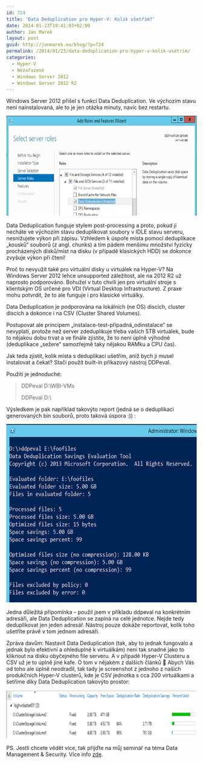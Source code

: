 ```yaml
---
id: 724
title: 'Data Deduplication pro Hyper-V: Kolik ušetřím?'
date: 2014-01-23T19:41:03+02:00
author: Jan Marek
layout: post
guid: http://janmarek.eu/blog/?p=724
permalink: /2014/01/23/data-deduplication-pro-hyper-v-kolik-usetrim/
categories:
  - Hyper-V
  - Nezařazené
  - Windows Server 2012
  - Windows Server 2012 R2
---
```

Windows Server 2012 přišel s funkcí Data Deduplication. Ve výchozím stavu není nainstalovaná, ale to je jen otázka minuty, navíc bez restartu.

[<img class="aligncenter  wp-image-726" alt="datadeduplication-roleservice" src="/wp-content/uploads/2014/01/datadeduplication-roleservice.png" width="645" height="264" />](/wp-content/uploads/2014/01/datadeduplication-roleservice.png)

Data Deduplication funguje stylem post-processing a proto, pokud ji necháte ve výchozím stavu deduplikovat soubory v IDLE stavu serveru, nesnižujete výkon při zápisu. Vzhledem k úspoře místa pomocí deduplikace &#8222;kousků&#8220; souborů (z angl. chunks) a tím pádem menšímu množství fyzicky procházených disků/míst na disku (v případě klasických HDD) se dokonce zvyšuje výkon při čtení!

Proč to nevyužít také pro virtuální disky u virtuálek na Hyper-V? Na Windows Server 2012 lehce unsupported záležitost, ale na 2012 R2 už naprosto podporováno. Bohužel v tuto chvíli jen pro virtuální stroje s klientským OS určené pro VDI (Virtual Desktop Infrastructure). Z praxe mohu potvrdit, že to ale funguje i pro klasické virtuálky.

Data Deduplication je podporována na lokálních (ne OS) discích, cluster discích a dokonce i na CSV (Cluster Shared Volumes).

Postupovat ale principem &#8222;instalace-test-případná_odinstalace&#8220; se nevyplatí, protože než server zdeduplikuje třeba vašich 5TB virtuálek, bude to nějakou dobu trvat a ve finále zjistíte, že to není úplně výhodné (deduplikace &#8222;sežere&#8220; samozřejmě taky nějakou RAMku a CPU čas).

Jak teda zjistit, kolik místa s deduplikací ušetřím, aniž bych ji musel instalovat a čekat? Stačí použít built-in příkazový nástroj DDPeval.

Použití je jednoduché:

> DDPeval D:\WBI-VMs
> 
> DDPeval D:\

Výsledkem je pak například takovýto report (jedná se o deduplikaci generovaných bin souborů, proto taková úspora :)) :

[<img class="aligncenter size-full wp-image-725" alt="ddpeval" src="/wp-content/uploads/2014/01/ddpeval.png" width="583" height="471" />](/wp-content/uploads/2014/01/ddpeval.png)

Jedna důležitá připomínka &#8211; použil jsem v příkladu ddpeval na konkrétním adresáři, ale Data Deduplication se zapíná na celé jednotce. Nejde tedy deduplikovat jen jeden adresář. Nástroj pouze dokáže reportovat, kolik toho ušetříte právě v tom jednom adresáři.

Zpráva davům: Nastavit Data Deduplication (tak, aby to jednak fungovalo a jednak bylo efektivní a ohleduplné k virtuálkám) není tak snadné jako to kliknout na disku obyčejného file serveru. A v případě Hyper-V Clusteru a CSV už je to úplně jiné kafe. O tom v nějakém z dalších článků 🙂 Abych Vás od toho ale úplně neodradil, tak tady je screenshot z jednoho z našich produkčních Hyper-V clusterů, kde je CSV jednotka s cca 200 virtuálkami a šetříme díky Data Deduplication takovýto prostor:

[<img class="aligncenter size-full wp-image-727" alt="datadeduplication-csv" src="/wp-content/uploads/2014/01/datadeduplication-csv.png" width="822" height="127" />](/wp-content/uploads/2014/01/datadeduplication-csv.png)

PS. Jestli chcete vědět více, tak přijďte na můj seminář na téma Data Management & Security. Více info <a href="http://learning.wbi.cz/kurzy/124-30-windows-server-2012-r2-data-management-security.aspx" target="_blank">zde</a>.

